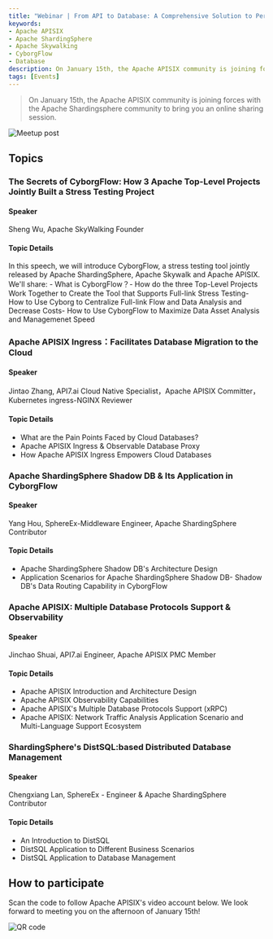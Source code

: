 ```yaml
---
title: "Webinar | From API to Database: A Comprehensive Solution to Perform Online Load Test on Your Distributed System"
keywords: 
- Apache APISIX
- Apache ShardingSphere
- Apache Skywalking
- CyborgFlow
- Database
description: On January 15th, the Apache APISIX community is joining forces with the Apache Shardingsphere community to bring you an online sharing session.
tags: [Events]
---
```


> On January 15th, the Apache APISIX community is joining forces with the Apache Shardingsphere community to bring you an online sharing session.

<!--truncate-->

![Meetup post](https://static.apiseven.com/202108/1641871137255-251807b8-594d-46bf-b252-2393ea866e48.png)

## Topics

### The Secrets of CyborgFlow: How 3 Apache Top-Level Projects Jointly Built a Stress Testing Project

#### Speaker

Sheng Wu, Apache SkyWalking Founder

#### Topic Details

In this speech, we will introduce CyborgFlow, a stress testing tool jointly released by Apache ShardingSphere, Apache Skywalk and Apache APISIX. We'll share: - What is CyborgFlow？- How do the three Top-Level Projects Work Together to Create the Tool that Supports Full-link Stress Testing- How to Use Cyborg to Centralize Full-link Flow and Data Analysis and Decrease Costs- How to Use CyborgFlow to Maximize Data Asset Analysis and Managemenet Speed

### Apache APISIX Ingress：Facilitates Database Migration to the Cloud

#### Speaker

Jintao Zhang, API7.ai Cloud Native Specialist，Apache APISIX Committer，Kubernetes ingress-NGINX Reviewer

#### Topic Details

- What are the Pain Points Faced by Cloud Databases?
- Apache APISIX Ingress & Observable Database Proxy
- How Apache APISIX Ingress Empowers Cloud Databases

### Apache ShardingSphere Shadow DB & Its Application in CyborgFlow

#### Speaker

Yang Hou, SphereEx-Middleware Engineer, Apache ShardingSphere Contributor

#### Topic Details

- Apache ShardingSphere Shadow DB's Architecture Design
- Application Scenarios for Apache ShardingSphere Shadow DB- Shadow DB's Data Routing Capability in CyborgFlow

### Apache APISIX: Multiple Database Protocols Support & Observability

#### Speaker

Jinchao Shuai, API7.ai Engineer, Apache APISIX PMC Member

#### Topic Details

- Apache APISIX Introduction and Architecture Design
- Apache APISIX Observability Capabilities
- Apache APISIX's Multiple Database Protocols Support (xRPC)
- Apache APISIX: Network Traffic Analysis Application Scenario and Multi-Language Support Ecosystem

### ShardingSphere's DistSQL:based Distributed Database Management

#### Speaker

Chengxiang Lan, SphereEx - Engineer & Apache ShardingSphere Contributor

#### Topic Details

- An Introduction to DistSQL
- DistSQL Application to Different Business Scenarios
- DistSQL Application to Database Management

## How to participate

Scan the code to follow Apache APISIX's video account below. We look forward to meeting you on the afternoon of January 15th!

![QR code](https://static.apiseven.com/202108/1639618627132-2ce4f183-4d3f-40ca-ae5f-397a48f650ae.png)
